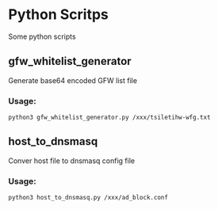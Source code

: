 # Python Scritps

Some python scripts

## gfw_whitelist_generator

Generate base64 encoded GFW list file

### Usage: 

```
python3 gfw_whitelist_generator.py /xxx/tsiletihw-wfg.txt
```

## host_to_dnsmasq

Conver host file to dnsmasq config file

### Usage:

```
python3 host_to_dnsmasq.py /xxx/ad_block.conf
```

